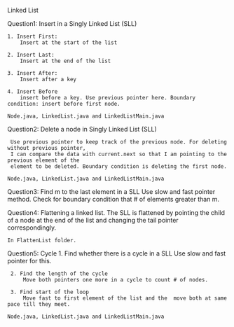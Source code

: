 Linked List


Question1: Insert in a Singly Linked List (SLL)

	1. Insert First:
		Insert at the start of the list

	2. Insert Last:
		Insert at the end of the list 

	3. Insert After:
		Insert after a key

	4. Insert Before
		insert before a key. Use previous pointer here. Boundary condition: insert before first node.

	Node.java, LinkedList.java and LinkedListMain.java

Question2: Delete a node in Singly Linked List (SLL)

	 Use previous pointer to keep track of the previous node. For deleting without previous pointer, 
	 I can compare the data with current.next so that I am pointing to the previous element of the 
	 element to be deleted. Boundary condition is deleting the first node.

	Node.java, LinkedList.java and LinkedListMain.java

Question3: Find m to the last element in a SLL
	 Use slow and fast pointer method. Check for boundary condition that # of elements greater than m.

Question4: Flattening a linked list.
	 The SLL is flattened by pointing the child of a node at the end of the list and changing the tail pointer correspondingly. 

	In FlattenList folder.

Question5: Cycle
	 1. Find whether there is a cycle in a SLL
	 	 Use slow and fast pointer for this.

	 2. Find the length of the cycle
	 	 Move both pointers one more in a cycle to count # of nodes.

	 3. Find start of the loop
	 	 Move fast to first element of the list and the  move both at same pace till they meet.

	Node.java, LinkedList.java and LinkedListMain.java